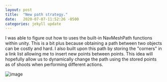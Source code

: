 ```yaml
---
layout: post
title:  "New path strategy."
date:   2020-07-07-11:52:26 -0500 
categories: jekyll update
---
```

I was able to figure out how to uses the built-in NavMeshPath functions within unity. This is a bit plus because obtaining a path between two objects can be costly and hard. I also built upon this path by storing the "corners" in a link list allowing me to insert new points between points. This idea will hopefully allow us to dynamically change the path using the stored points as of shoots when performing different actions. 

![image](/Research_Blog/assets/newboxpath.png)